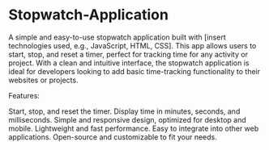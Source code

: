 # Stopwatch-Application
A simple and easy-to-use stopwatch application built with [insert technologies used, e.g., JavaScript, HTML, CSS]. This app allows users to start, stop, and reset a timer, perfect for tracking time for any activity or project. With a clean and intuitive interface, the stopwatch application is ideal for developers looking to add basic time-tracking functionality to their websites or projects.

Features:

Start, stop, and reset the timer.
Display time in minutes, seconds, and milliseconds.
Simple and responsive design, optimized for desktop and mobile.
Lightweight and fast performance.
Easy to integrate into other web applications.
Open-source and customizable to fit your needs.

